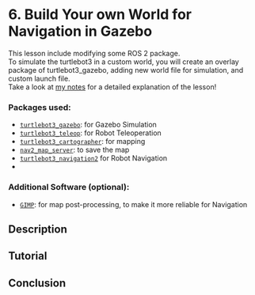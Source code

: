 # 6. Build Your own World for Navigation in Gazebo

This lesson include modifying some ROS 2 package.<br/>
To simulate the turtlebot3 in a custom world, you will create an overlay package of turtlebot3_gazebo, adding new world file for simulation, and custom launch file. <br/>
Take a look at [my notes](https://github.com/AlePuglisi/navigation-learning/blob/main/nav2-course/6-custom-world/Lesson6_CustomWorld.pdf) for a detailed explanation of the lesson!

### Packages used: 
- [``turtlebot3_gazebo``](https://github.com/ROBOTIS-GIT/turtlebot3_simulations/tree/main/turtlebot3_gazebo): for Gazebo Simulation
- [``turtlebot3_teleop``](https://github.com/ROBOTIS-GIT/turtlebot3/tree/main/turtlebot3_teleop): for Robot Teleoperation
- [``turtlebot3_cartographer``](https://github.com/ROBOTIS-GIT/turtlebot3/tree/main/turtlebot3_cartographer): for mapping
- [``nav2_map_server``](https://github.com/ros-navigation/navigation2/tree/main/nav2_map_server): to save the map
- [``turtlebot3_navigation2``](https://github.com/ROBOTIS-GIT/turtlebot3/tree/main/turtlebot3_navigation2) for Robot Navigation
- 
### Additional Software (optional): 
- [``GIMP``](https://www.gimp.org/): for map post-processing, to make it more reliable for Navigation

## Description 

## Tutorial 

## Conclusion
